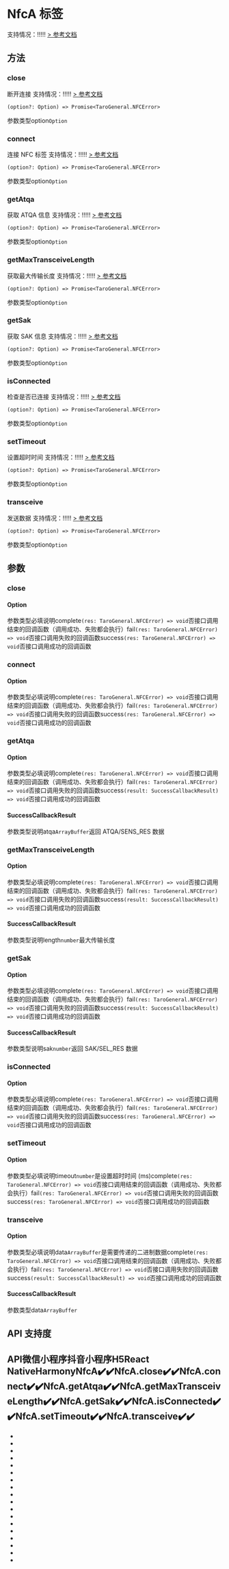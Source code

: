 # NfcA 标签
支持情况：!!!!!
[> 参考文档
](https://developers.weixin.qq.com/miniprogram/dev/api/device/nfc/NfcA.html)
## 方法[​](NfcA.html#方法)
### close[​](NfcA.html#close)
断开连接
支持情况：!!!!!
[> 参考文档
](https://developers.weixin.qq.com/miniprogram/dev/api/device/nfc/NfcA.close.html)
```tsx
(option?: Option) => Promise<TaroGeneral.NFCError>
```
参数类型option`Option`
### connect[​](NfcA.html#connect)
连接 NFC 标签
支持情况：!!!!!
[> 参考文档
](https://developers.weixin.qq.com/miniprogram/dev/api/device/nfc/NfcA.connect.html)
```tsx
(option?: Option) => Promise<TaroGeneral.NFCError>
```
参数类型option`Option`
### getAtqa[​](NfcA.html#getatqa)
获取 ATQA 信息
支持情况：!!!!!
[> 参考文档
](https://developers.weixin.qq.com/miniprogram/dev/api/device/nfc/NfcA.getAtqa.html)
```tsx
(option?: Option) => Promise<TaroGeneral.NFCError>
```
参数类型option`Option`
### getMaxTransceiveLength[​](NfcA.html#getmaxtransceivelength)
获取最大传输长度
支持情况：!!!!!
[> 参考文档
](https://developers.weixin.qq.com/miniprogram/dev/api/device/nfc/NfcA.getMaxTransceiveLength.html)
```tsx
(option?: Option) => Promise<TaroGeneral.NFCError>
```
参数类型option`Option`
### getSak[​](NfcA.html#getsak)
获取 SAK 信息
支持情况：!!!!!
[> 参考文档
](https://developers.weixin.qq.com/miniprogram/dev/api/device/nfc/NfcA.getSak.html)
```tsx
(option?: Option) => Promise<TaroGeneral.NFCError>
```
参数类型option`Option`
### isConnected[​](NfcA.html#isconnected)
检查是否已连接
支持情况：!!!!!
[> 参考文档
](https://developers.weixin.qq.com/miniprogram/dev/api/device/nfc/NfcA.isConnected.html)
```tsx
(option?: Option) => Promise<TaroGeneral.NFCError>
```
参数类型option`Option`
### setTimeout[​](NfcA.html#settimeout)
设置超时时间
支持情况：!!!!!
[> 参考文档
](https://developers.weixin.qq.com/miniprogram/dev/api/device/nfc/NfcA.setTimeout.html)
```tsx
(option?: Option) => Promise<TaroGeneral.NFCError>
```
参数类型option`Option`
### transceive[​](NfcA.html#transceive)
发送数据
支持情况：!!!!!
[> 参考文档
](https://developers.weixin.qq.com/miniprogram/dev/api/device/nfc/NfcA.transceive.html)
```tsx
(option?: Option) => Promise<TaroGeneral.NFCError>
```
参数类型option`Option`
## 参数[​](NfcA.html#参数)
### close[​](NfcA.html#close-1)
#### Option[​](NfcA.html#option)
参数类型必填说明complete`(res: TaroGeneral.NFCError) => void`否接口调用结束的回调函数（调用成功、失败都会执行）fail`(res: TaroGeneral.NFCError) => void`否接口调用失败的回调函数success`(res: TaroGeneral.NFCError) => void`否接口调用成功的回调函数
### connect[​](NfcA.html#connect-1)
#### Option[​](NfcA.html#option-1)
参数类型必填说明complete`(res: TaroGeneral.NFCError) => void`否接口调用结束的回调函数（调用成功、失败都会执行）fail`(res: TaroGeneral.NFCError) => void`否接口调用失败的回调函数success`(res: TaroGeneral.NFCError) => void`否接口调用成功的回调函数
### getAtqa[​](NfcA.html#getatqa-1)
#### Option[​](NfcA.html#option-2)
参数类型必填说明complete`(res: TaroGeneral.NFCError) => void`否接口调用结束的回调函数（调用成功、失败都会执行）fail`(res: TaroGeneral.NFCError) => void`否接口调用失败的回调函数success`(result: SuccessCallbackResult) => void`否接口调用成功的回调函数
#### SuccessCallbackResult[​](NfcA.html#successcallbackresult)
参数类型说明atqa`ArrayBuffer`返回 ATQA/SENS_RES 数据
### getMaxTransceiveLength[​](NfcA.html#getmaxtransceivelength-1)
#### Option[​](NfcA.html#option-3)
参数类型必填说明complete`(res: TaroGeneral.NFCError) => void`否接口调用结束的回调函数（调用成功、失败都会执行）fail`(res: TaroGeneral.NFCError) => void`否接口调用失败的回调函数success`(result: SuccessCallbackResult) => void`否接口调用成功的回调函数
#### SuccessCallbackResult[​](NfcA.html#successcallbackresult-1)
参数类型说明length`number`最大传输长度
### getSak[​](NfcA.html#getsak-1)
#### Option[​](NfcA.html#option-4)
参数类型必填说明complete`(res: TaroGeneral.NFCError) => void`否接口调用结束的回调函数（调用成功、失败都会执行）fail`(res: TaroGeneral.NFCError) => void`否接口调用失败的回调函数success`(result: SuccessCallbackResult) => void`否接口调用成功的回调函数
#### SuccessCallbackResult[​](NfcA.html#successcallbackresult-2)
参数类型说明sak`number`返回 SAK/SEL_RES 数据
### isConnected[​](NfcA.html#isconnected-1)
#### Option[​](NfcA.html#option-5)
参数类型必填说明complete`(res: TaroGeneral.NFCError) => void`否接口调用结束的回调函数（调用成功、失败都会执行）fail`(res: TaroGeneral.NFCError) => void`否接口调用失败的回调函数success`(res: TaroGeneral.NFCError) => void`否接口调用成功的回调函数
### setTimeout[​](NfcA.html#settimeout-1)
#### Option[​](NfcA.html#option-6)
参数类型必填说明timeout`number`是设置超时时间 (ms)complete`(res: TaroGeneral.NFCError) => void`否接口调用结束的回调函数（调用成功、失败都会执行）fail`(res: TaroGeneral.NFCError) => void`否接口调用失败的回调函数success`(res: TaroGeneral.NFCError) => void`否接口调用成功的回调函数
### transceive[​](NfcA.html#transceive-1)
#### Option[​](NfcA.html#option-7)
参数类型必填说明data`ArrayBuffer`是需要传递的二进制数据complete`(res: TaroGeneral.NFCError) => void`否接口调用结束的回调函数（调用成功、失败都会执行）fail`(res: TaroGeneral.NFCError) => void`否接口调用失败的回调函数success`(result: SuccessCallbackResult) => void`否接口调用成功的回调函数
#### SuccessCallbackResult[​](NfcA.html#successcallbackresult-3)
参数类型data`ArrayBuffer`
## API 支持度[​](NfcA.html#api-支持度)
API微信小程序抖音小程序H5React NativeHarmonyNfcA✔️✔️NfcA.close✔️✔️NfcA.connect✔️✔️NfcA.getAtqa✔️✔️NfcA.getMaxTransceiveLength✔️✔️NfcA.getSak✔️✔️NfcA.isConnected✔️✔️NfcA.setTimeout✔️✔️NfcA.transceive✔️✔️
- 

- 
- 
- 
- 
- 
- 
- 
- 

- 

- 
- 
- 
- 
- 
- 
- 
- 

-
